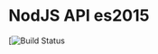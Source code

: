 # NodJS API es2015

[![Build Status](https://travis-ci.org/IgorVieira/nodejs_api.svg?branch=master)
